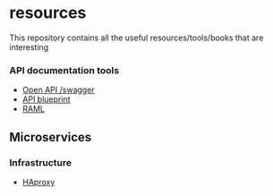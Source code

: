 # resources
This repository contains all the useful resources/tools/books that are interesting

### API documentation tools
+  [Open API /swagger](http://swagger.io/tools/)
+  [API blueprint](https://apiblueprint.org/)
+ [RAML](http://raml.org/)

## Microservices

### Infrastructure
+ [HAproxy](https://www.haproxy.com/)
